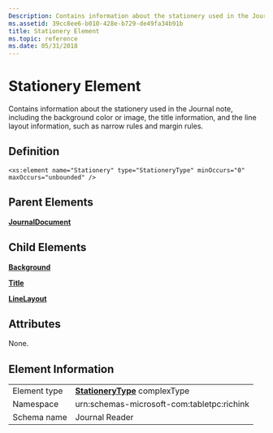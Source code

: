 ```yaml
---
Description: Contains information about the stationery used in the Journal note, including the background color or image, the title information, and the line layout information, such as narrow rules and margin rules.
ms.assetid: 39cc8ee6-b010-428e-b729-de49fa34b91b
title: Stationery Element
ms.topic: reference
ms.date: 05/31/2018
---
```


# Stationery Element

Contains information about the stationery used in the Journal note, including the background color or image, the title information, and the line layout information, such as narrow rules and margin rules.

## Definition

``` syntax
<xs:element name="Stationery" type="StationeryType" minOccurs="0" maxOccurs="unbounded" />
```

## Parent Elements

[**JournalDocument**](journaldocument-element.md)

## Child Elements

[**Background**](background-element.md)

[**Title**](title-element.md)

[**LineLayout**](linelayout-element.md)

## Attributes

None.

## Element Information



|              |                                                                   |
|--------------|-------------------------------------------------------------------|
| Element type | [**StationeryType**](stationerytype-complex-type.md) complexType |
| Namespace    | urn:schemas-microsoft-com:tabletpc:richink                        |
| Schema name  | Journal Reader                                                    |



 

 

 



